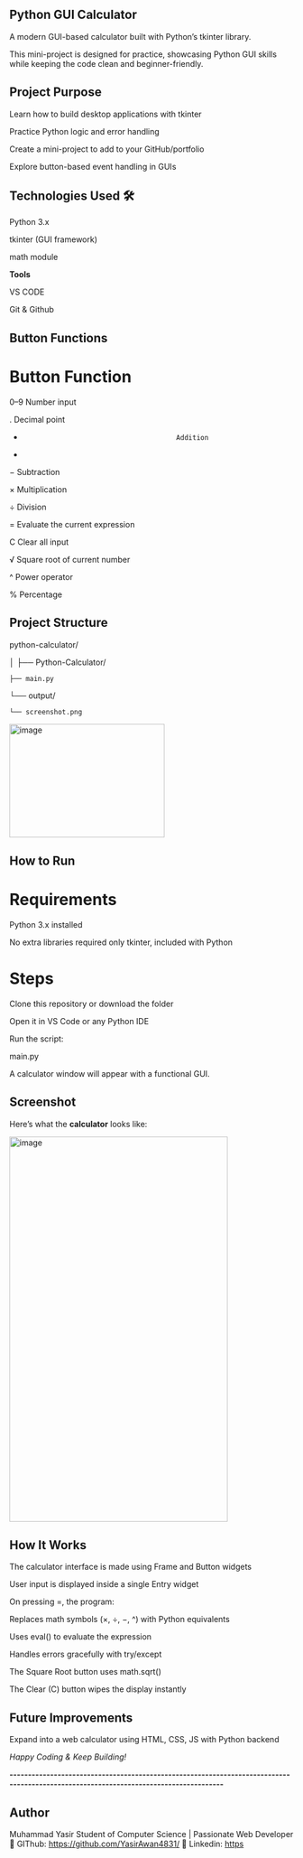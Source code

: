 ## Python GUI Calculator

A modern GUI-based calculator built with Python’s tkinter library.

This mini-project is designed for practice, showcasing Python GUI skills while keeping the code clean and beginner-friendly.




## Project Purpose
Learn how to build desktop applications with tkinter


Practice Python logic and error handling

Create a mini-project to add to your GitHub/portfolio

Explore button-based event handling in GUIs




 ## Technologies Used 🛠️

Python 3.x

tkinter (GUI framework)

math module



**Tools**

VS CODE 

Git & Github 





## Button Functions
# Button                              	    Function
0–9	                                      Number input

.	                                        Decimal point

+	                                        Addition
+	                                    
−	                                        Subtraction

×	                                        Multiplication

÷	                                        Division

=	                                        Evaluate the current expression

C                                        	Clear all input

√	                                        Square root of current number

^                                         Power operator 

%	                                        Percentage 


##  Project Structure


python-calculator/

│
├──  Python-Calculator/

    ├── main.py  
    
└── output/

    └── screenshot.png   

<img width="275" height="201" alt="image" src="https://github.com/user-attachments/assets/5915ba44-3bee-40e3-b1da-52aaddde9fa5" />



## How to Run

# Requirements
Python 3.x installed

No extra libraries required only tkinter, included with Python



# Steps
Clone this repository or download the folder

Open it in VS Code or any Python IDE

Run the script:

   main.py 
   
A calculator window will appear with a functional GUI.




##  Screenshot

Here’s what the **calculator** looks like:

<img width="387" height="682" alt="image" src="https://github.com/user-attachments/assets/6de35d59-586b-44ad-93bb-917ae1bc00f6" />




## How It Works

The calculator interface is made using Frame and Button widgets

User input is displayed inside a single Entry widget

On pressing =, the program:

Replaces math symbols (×, ÷, −, ^) with Python equivalents

Uses eval() to evaluate the expression

Handles errors gracefully with try/except

The Square Root button uses math.sqrt()

The Clear (C) button wipes the display instantly


##  Future Improvements
Expand into a web calculator using HTML, CSS, JS with Python backend


_Happy Coding & Keep Building!_   


**--------------------------------------------------------------------------------------------------------------------------------------**
##  Author
Muhammad Yasir
Student of Computer Science | Passionate Web Developer
👤 GIThub:  https://github.com/YasirAwan4831/
👤 Linkedin: [https](https://www.linkedin.com/in/yasirawan4831/)



